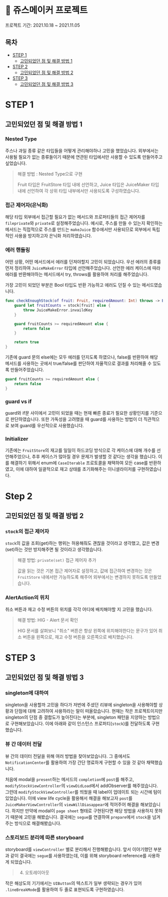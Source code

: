 # 🍓 쥬스메이커 프로젝트 

프로젝트 기간: 2021.10.18 ~ 2021.11.05

## 목차 
- [STEP 1](#step-1)
    - [고민되었던 점 및 해결 방법 1](#고민되었던-점-및-해결-방법-1) 
- [STEP 2](#step-2)
    - [고민되었던 점 및 해결 방법 2](#고민되었던-점-및-해결-방법-2) 
- [STEP 3](#step-3)
    - [고민되었던 점 및 해결 방법 3](#고민되었던-점-및-해결-방법-3)  

# STEP 1

## 고민되었던 점 및 해결 방법 1

### Nested Type

주스나 과일 종류 같은 타입들을 어떻게 관리해야하나 고민을 했었습니다. 외부에서는 사용될 필요가 없는 종류들이기 때문에 연관된 타입에서만 사용할 수 있도록 만들어주고 싶었습니다. 

> 해결 방법 : Nested Type으로 구현
>
> Fruit 타입은 FruitStore 타입 내에 선언하고, Juice 타입은 JuiceMaker 타입 내에 선언하여 각 상위 타입 내부에서만 사용되도록 구성하였습니다.

### 접근 제어자(은닉화)

해당 타입 외부에서 접근할 필요가 없는 메서드와 프로퍼티들의 접근 제어자를 `fileprivate`와 `private`로 설정해주었습니다. 예시로, 주스를 만들 수 있는지 확인하는 메서드는 직접적으로 주스를 만드는 `makeJuice` 함수에서만 사용되므로 외부에서 독립적인 사용을 방지하고자 은닉화 처리하였습니다.

### 에러 핸들링

어떤 상황, 어떤 메서드에서 에러를 던져야할지 고민이 되었습니다. 우선 에러의 종류를 먼저 정리하여 `JuiceMakeError` 타입에 선언해주었습니다. 선언한 에러 케이스에 따라 에러를 반환해야하는 메서드에서 try, throws를 활용하여 처리를 해주었습니다. 

가장 고민이 되었던 부분은 Bool 타입도 반환 가능하고 에러도 던질 수 있는 메서드였습니다. 

```swift
func checkEnoughStock(of fruit: Fruit, requiredAmount: Int) throws -> Bool {
    guard let fruitCounts = stock[fruit] else {
        throw JuiceMakeError.invaildKey
    }

    guard fruitCounts >= requiredAmount else {
        return false
    }

    return true
}
```
기존에 guard 문의 else에는 모두 에러를 던지도록 하였으나, false를 반환하여 해당 메서드를 사용하는 곳에서 true/false를 판단하여 자율적으로 결과를 처리해줄 수 있도록 만들어주었습니다. 

```swift
guard fruitCounts >= requiredAmount else {
    return false
}
```


### guard vs if 

guard와 if문 사이에서 고민이 되었을 때는 현재 빠른 종료가 필요한 상황인지를 기준으로 판단하였습니다. 또한 가독성을 고려했을 때 guard를 사용하는 방법이 더 직관적으로 보여 guard를 우선적으로 사용했습니다.



### Initializer

기존에는 `FruitStore`의 재고를 일일이 하드코딩 방식으로 각 케이스에 대해 개수를 선언해주었으나, 추후 케이스가 많아질 경우 문제가 발생할 것 같다는 생각을 했습니다. 이를 해결하기 위해서 enum에 `CaseIterable` 프로토콜을 채택하여 모든 case를 반환하였고, 이에 대하여 일괄적으로 재고 상태를 초기화해주는 이니셜라이저를 구현하였습니다. 


# Step 2 

## 고민되었던 점 및 해결 방법 2

### `stock`의 접근 제어자 

`stock`의 값을 조회(get)하는 행위는 허용해줘도 괜찮을 것이라고 생각했고, 값은 변경(set)하는 것만 방지해주면 될 것이라고 생각했습니다. 

> 해결 방법: `private(set)` 접근 제어자 추가
> 
> 값을 읽는 것은 기본 접근 제어자로 설정하고, 값에 접근하여 변경하는 것은 `FruitStore` 내에서만 가능하도록 해주어 외부에서는 변경하지 못하도록 만들었습니다. 

### AlertAction의 위치

취소 버튼과 재고 수정 버튼의 위치를 각각 어디에 배치해야할 지 고민을 했습니다. 

> 해결 방법: HIG - Alert 문서 확인
> 
> HIG 문서를 살펴보니 "취소" 버튼은 항상 왼쪽에 위치해야한다는 문구가 있어 취소 버튼을 왼쪽으로, 재고 수정 버튼을 오른쪽으로 배치했습니다.

# STEP 3

## 고민되었던 점 및 해결 방법 3

### singleton에 대하여

singleton을 사용할까 고민을 하다가 저번에 주셨던 리뷰에 singleton을 사용해야할 상황과 단점에 대해 고려하여 사용하라는 말이 떠올랐습니다. 현재는 작은 프로젝트이지만 singleton의 단점 중 결합도가 높아진다는 부분에, singleton 패턴을 지양하는 방법으로 구현해보았습니다. 
 이에 아래와 같이 인스턴스 프로퍼티(`stock`)를 전달하도록 구현했습니다.
 
### 뷰 간 데이터 전달

뷰 간의 데이터 전달을 위해 여러 방법을 찾아보았습니다. 그 중에서도 `NotificationCenter`를 활용하여 가장 간단 명료하게 구현할 수 있을 것 같아 채택했습니다. 

처음에 modal을 `present`하는 메서드의 `completion`에 `post`를 해주고, `modifyStockViewController`의 `viewDidLoad`에서 addObserver를 해주었습니다. 그런데 `modifyStockViewController`를 띄웠을 때 label이 업데이트 되는 시간에 텀이 있었습니다. 이에 view life cycle을 활용해서 해결을 해보고자 `post`를 `JuiceMakerViewController`의 `viewWillDiasappear`에 적어주어 해결을 해보았습니다. 하지만 만약에 modal이 `page sheet` 형태로 구현된다면 해당 방법을 사용하지 못하기 때문에 고민을 해봤습니다. 결국에는 `segue`를 연결하여 `prepare`에서 `stock`을 넘겨주는 방식으로 해결해봤습니다. 

### 스토리보드 분리에 따른 storyboard 

storyboard를 `viewController` 별로 분리해서 진행해봤습니다. 앞서 이야기했던 부분과 같이 결국에는 `segue`를 사용하였는데, 이를 위해 storyboard reference를 사용하게 되었습니다. 

> 4. 오토레이아웃

작은 해상도의 기기에서는 `UIButton`의 텍스트가 일부 생략되는 경우가 있어 `.lineBreakMode`를 활용하여 두 줄로 표현되도록 구현하였습니다. 
